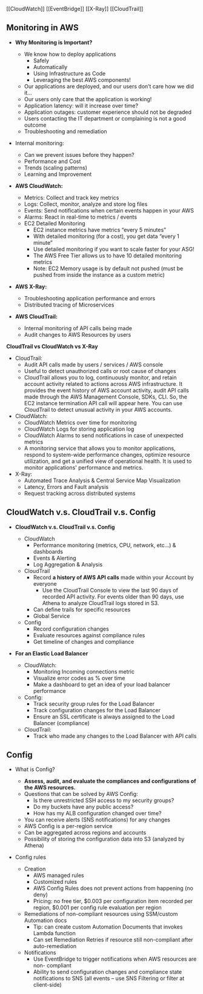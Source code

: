 [[CloudWatch]]
[[EventBridge]]
[[X-Ray]]
[[CloudTrail]]

## Monitoring in AWS

- **Why Monitoring is Important?**
	- We know how to deploy applications
		- Safely
		- Automatically
		- Using Infrastructure as Code
		- Leveraging the best AWS components!
	- Our applications are deployed, and our users don’t care how we did it…
	- Our users only care that the application is working!
	- Application latency: will it increase over time?
	- Application outages: customer experience should not be degraded
	- Users contacting the IT department or complaining is not a good outcome
	- Troubleshooting and remediation

- Internal monitoring:
	- Can we prevent issues before they happen?
	- Performance and Cost
	- Trends (scaling patterns)
	- Learning and Improvement

- **AWS CloudWatch:**
	- Metrics: Collect and track key metrics
	- Logs: Collect, monitor, analyze and store log files
	- Events: Send notifications when certain events happen in your AWS
	- Alarms: React in real-time to metrics / events
	- EC2 Detailed Monitoring
		- EC2 instance metrics have metrics “every 5 minutes”
		- With detailed monitoring (for a cost), you get data “every 1 minute”
		- Use detailed monitoring if you want to scale faster for your ASG!
		- The AWS Free Tier allows us to have 10 detailed monitoring metrics
		- Note: EC2 Memory usage is by default not pushed (must be pushed from inside the instance as a custom metric)
- **AWS X-Ray:**
	- Troubleshooting application performance and errors
	- Distributed tracing of Microservices
- **AWS CloudTrail:**
	- Internal monitoring of API calls being made
	- Audit changes to AWS Resources by users

**CloudTrail vs CloudWatch vs X-Ray**
- CloudTrail:
	- Audit API calls made by users / services / AWS console
	- Useful to detect unauthorized calls or root cause of changes
	- CloudTrail allows you to log, continuously monitor, and retain account activity related to actions across AWS infrastructure. It provides the event history of AWS account activity, audit API calls made through the AWS Management Console, SDKs, CLI. So, the EC2 instance termination API call will appear here. You can use CloudTrail to detect unusual activity in your AWS accounts.
- CloudWatch:
	- CloudWatch Metrics over time for monitoring
	- CloudWatch Logs for storing application log
	- CloudWatch Alarms to send notifications in case of unexpected metrics
	- A monitoring service that allows you to monitor applications, respond to system-wide performance changes, optimize resource utilization, and get a unified view of operational health. It is used to monitor applications' performance and metrics.
- X-Ray:
	- Automated Trace Analysis & Central Service Map Visualization
	- Latency, Errors and Fault analysis
	- Request tracking across distributed systems

## CloudWatch v.s. CloudTrail v.s. Config
- **CloudWatch v.s. CloudTrail v.s. Config**
	- CloudWatch  
		- Performance monitoring (metrics, CPU, network, etc...) & dashboards
		- Events & Alerting  
		- Log Aggregation & Analysis
	- CloudTrail  
		- Record **a history of AWS API calls** made within your Account by everyone
			- Use the CloudTrail Console to view the last 90 days of recorded API activity. For events older than 90 days, use Athena to analyze CloudTrail logs stored in S3.
		- Can define trails for specific resources  
		- Global Service
	- Config
		- Record configuration changes
		- Evaluate resources against compliance rules
		- Get timeline of changes and compliance
	
- **For an Elastic Load Balancer**
	- CloudWatch:  
		- Monitoring Incoming connections metric
		- Visualize error codes as % over time  
		- Make a dashboard to get an idea of your load balancer performance
	- Config:  
		- Track security group rules for the Load Balancer  
		- Track configuration changes for the Load Balancer  
		- Ensure an SSL certificate is always assigned to the Load Balancer (compliance)
	- CloudTrail:  
		- Track who made any changes to the Load Balancer with API calls

## Config
- What is Config?
	- **Assess, audit, and evaluate the compliances and configurations of the AWS resources.**
	- Questions that can be solved by AWS Config:  
		- Is there unrestricted SSH access to my security groups?
		- Do my buckets have any public access?  
		- How has my ALB configuration changed over time?
	- You can receive alerts (SNS notifications) for any changes  
	- AWS Config is a per-region service  
	- Can be aggregated across regions and accounts  
	- Possibility of storing the configuration data into S3 (analyzed by Athena)

- Config rules
	- Creation
		- AWS managed rules
		- Customized rules
		- AWS Config Rules does not prevent actions from happening (no deny)
		- Pricing: no free tier, $0.003 per configuration item recorded per region, $0.001 per config rule evaluation per region
	- Remediations of non-compliant resources using SSM/custom Automation docs
		- Tip: can create custom Automation Documents that invokes Lambda function
		- Can set Remediation Retries if resource still non-compliant after auto-remediation
	- Notifications
		- Use EventBridge to trigger notifications when AWS resources are non- compliant
		- Ability to send configuration changes and compliance state notifications to SNS (all events – use SNS Filtering or filter at client-side)